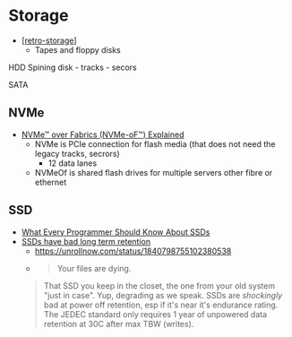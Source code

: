 Storage
=======

* [[retro-storage]]
    * Tapes and floppy disks


HDD Spining disk - tracks - secors

SATA

NVMe
----

* [NVMe™ over Fabrics (NVMe-oF™) Explained](https://blog.westerndigital.com/nvme-of-explained/)
    * NVMe is PCIe connection for flash media (that does not need the legacy tracks, secrors)
        * 12 data lanes
    * NVMeOf is shared flash drives for multiple servers other fibre or ethernet

SSD
---

* [What Every Programmer Should Know About SSDs ](https://databasearchitects.blogspot.com/2021/06/what-every-programmer-should-know-about.html)
* [SSDs have bad long term retention](https://x.com/lauriewired/status/1840798755102380538)
    * https://unrollnow.com/status/1840798755102380538
    * > Your files are dying.
    > That SSD you keep in the closet, the one from your old system "just in case".  Yup, degrading as we speak.
    > SSDs are *shockingly* bad at power off retention, esp if it's near it's endurance rating.
    > The JEDEC standard only requires 1 year of unpowered data retention at 30C after max TBW (writes).


[//begin]: # "Autogenerated link references for markdown compatibility"
[retro-storage]: retro-storage.md "Retro Storage"
[//end]: # "Autogenerated link references"